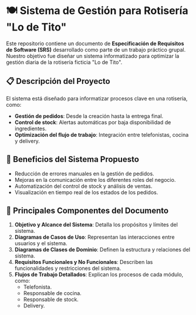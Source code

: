 # 🍽️ Sistema de Gestión para Rotisería "Lo de Tito"  

Este repositorio contiene un documento de **Especificación de Requisitos de Software (SRS)** desarrollado como parte de un trabajo práctico grupal. Nuestro objetivo fue diseñar un sistema informatizado para optimizar la gestión diaria de la rotisería ficticia "Lo de Tito".  

## 📋 **Descripción del Proyecto**  
El sistema está diseñado para informatizar procesos clave en una rotisería, como:  
- **Gestión de pedidos**: Desde la creación hasta la entrega final.  
- **Control de stock**: Alertas automáticas por baja disponibilidad de ingredientes.  
- **Optimización del flujo de trabajo**: Integración entre telefonistas, cocina y delivery.  

## 🌟 **Beneficios del Sistema Propuesto**  
- Reducción de errores manuales en la gestión de pedidos.  
- Mejoras en la comunicación entre los diferentes roles del negocio.  
- Automatización del control de stock y análisis de ventas.  
- Visualización en tiempo real de los estados de los pedidos.  

## 🚀 **Principales Componentes del Documento**  
1. **Objetivo y Alcance del Sistema**: Detalla los propósitos y límites del sistema.  
2. **Diagramas de Casos de Uso**: Representan las interacciones entre usuarios y el sistema.  
3. **Diagramas de Clases de Dominio**: Definen la estructura y relaciones del sistema.  
4. **Requisitos Funcionales y No Funcionales**: Describen las funcionalidades y restricciones del sistema.  
5. **Flujos de Trabajo Detallados**: Explican los procesos de cada módulo, como:  
   - Telefonista.  
   - Responsable de cocina.  
   - Responsable de stock.  
   - Delivery.  

